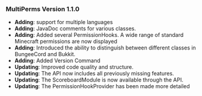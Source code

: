 ### MultiPerms Version 1.1.0

- **Adding**: support for multiple languages
- **Adding**: JavaDoc comments for various classes.
- **Adding**: Added several PermissionHooks. A wide range of standard Minecraft permissions are now displayed
- **Adding**: Introduced the ability to distinguish between different classes in BungeeCord and Bukkit.
- **Adding**: Added Version Command
- **Updating**: Improved code quality and structure.
- **Updating**: The API now includes all previously missing features.
- **Updating**: The ScoreboardModule is now available through the API.
- **Updating**: The PermissionHookProvider has been made more detailed
